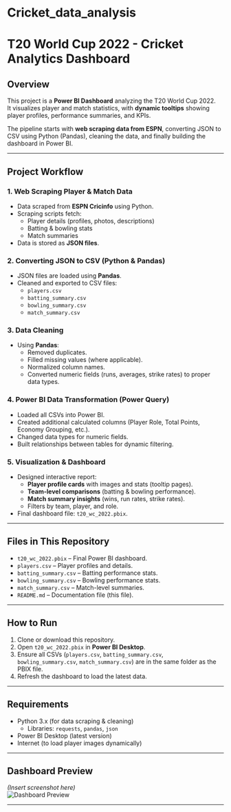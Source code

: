 # Cricket_data_analysis
# T20 World Cup 2022 - Cricket Analytics Dashboard

## Overview
This project is a **Power BI Dashboard** analyzing the T20 World Cup 2022.  
It visualizes player and match statistics, with **dynamic tooltips** showing player profiles, performance summaries, and KPIs.

The pipeline starts with **web scraping data from ESPN**, converting JSON to CSV using Python (Pandas), cleaning the data, and finally building the dashboard in Power BI.

---

## Project Workflow

### 1. Web Scraping Player & Match Data
- Data scraped from **ESPN Cricinfo** using Python.
- Scraping scripts fetch:
  - Player details (profiles, photos, descriptions)
  - Batting & bowling stats
  - Match summaries
- Data is stored as **JSON files**.

### 2. Converting JSON to CSV (Python & Pandas)
- JSON files are loaded using **Pandas**.
- Cleaned and exported to CSV files:
  - `players.csv`
  - `batting_summary.csv`
  - `bowling_summary.csv`
  - `match_summary.csv`

### 3. Data Cleaning
- Using **Pandas**:
  - Removed duplicates.
  - Filled missing values (where applicable).
  - Normalized column names.
  - Converted numeric fields (runs, averages, strike rates) to proper data types.

### 4. Power BI Data Transformation (Power Query)
- Loaded all CSVs into Power BI.
- Created additional calculated columns (Player Role, Total Points, Economy Grouping, etc.).
- Changed data types for numeric fields.
- Built relationships between tables for dynamic filtering.

### 5. Visualization & Dashboard
- Designed interactive report:
  - **Player profile cards** with images and stats (tooltip pages).
  - **Team-level comparisons** (batting & bowling performance).
  - **Match summary insights** (wins, run rates, strike rates).
  - Filters by team, player, and role.
- Final dashboard file: `t20_wc_2022.pbix`.

---

## Files in This Repository
- `t20_wc_2022.pbix` – Final Power BI dashboard.
- `players.csv` – Player profiles and details.
- `batting_summary.csv` – Batting performance stats.
- `bowling_summary.csv` – Bowling performance stats.
- `match_summary.csv` – Match-level summaries.
- `README.md` – Documentation file (this file).

---

## How to Run
1. Clone or download this repository.
2. Open `t20_wc_2022.pbix` in **Power BI Desktop**.
3. Ensure all CSVs (`players.csv`, `batting_summary.csv`, `bowling_summary.csv`, `match_summary.csv`) are in the same folder as the PBIX file.
4. Refresh the dashboard to load the latest data.

---

## Requirements
- Python 3.x (for data scraping & cleaning)
  - Libraries: `requests`, `pandas`, `json`
- Power BI Desktop (latest version)
- Internet (to load player images dynamically)

---

## Dashboard Preview
*(Insert screenshot here)*  
![Dashboard Preview](your-screenshot-link-here)

---
